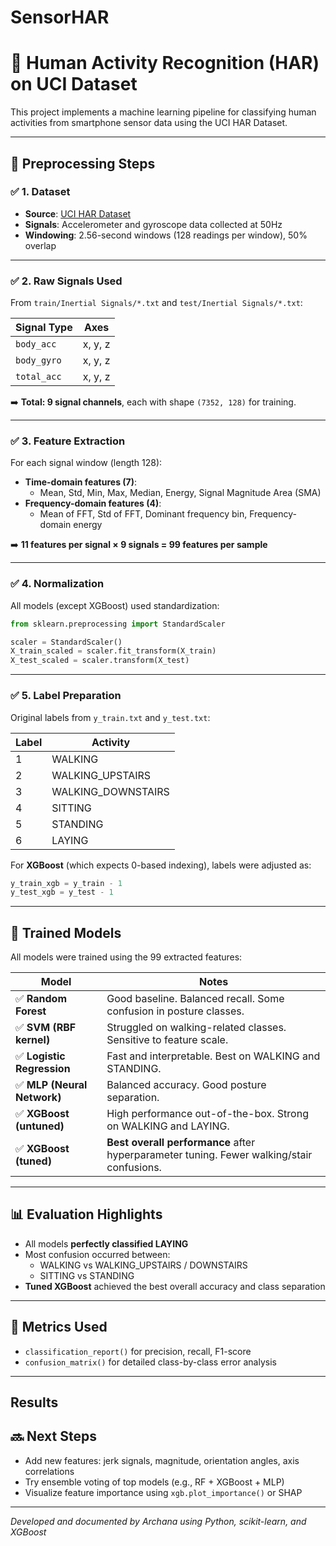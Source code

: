 # SensorHAR

# 📄 Human Activity Recognition (HAR) on UCI Dataset

This project implements a machine learning pipeline for classifying human activities from smartphone sensor data using the UCI HAR Dataset.

---

## 🧼 Preprocessing Steps

### ✅ 1. Dataset
- **Source**: [UCI HAR Dataset](https://archive.ics.uci.edu/ml/datasets/human+activity+recognition+using+smartphones)
- **Signals**: Accelerometer and gyroscope data collected at 50Hz
- **Windowing**: 2.56-second windows (128 readings per window), 50% overlap

---

### ✅ 2. Raw Signals Used
From `train/Inertial Signals/*.txt` and `test/Inertial Signals/*.txt`:

| Signal Type   | Axes        |
|---------------|-------------|
| `body_acc`    | x, y, z     |
| `body_gyro`   | x, y, z     |
| `total_acc`   | x, y, z     |

➡️ **Total: 9 signal channels**, each with shape `(7352, 128)` for training.

---

### ✅ 3. Feature Extraction
For each signal window (length 128):

- **Time-domain features (7)**:
  - Mean, Std, Min, Max, Median, Energy, Signal Magnitude Area (SMA)
- **Frequency-domain features (4)**:
  - Mean of FFT, Std of FFT, Dominant frequency bin, Frequency-domain energy

➡️ **11 features per signal × 9 signals = 99 features per sample**

---

### ✅ 4. Normalization
All models (except XGBoost) used standardization:

```python
from sklearn.preprocessing import StandardScaler

scaler = StandardScaler()
X_train_scaled = scaler.fit_transform(X_train)
X_test_scaled = scaler.transform(X_test)
```

---

### ✅ 5. Label Preparation

Original labels from `y_train.txt` and `y_test.txt`:

| Label | Activity             |
|-------|----------------------|
| 1     | WALKING              |
| 2     | WALKING_UPSTAIRS     |
| 3     | WALKING_DOWNSTAIRS   |
| 4     | SITTING              |
| 5     | STANDING             |
| 6     | LAYING               |

For **XGBoost** (which expects 0-based indexing), labels were adjusted as:

```python
y_train_xgb = y_train - 1
y_test_xgb = y_test - 1
```

---

## 🤖 Trained Models

All models were trained using the 99 extracted features:

| Model                  | Notes |
|------------------------|-------|
| ✅ **Random Forest**         | Good baseline. Balanced recall. Some confusion in posture classes. |
| ✅ **SVM (RBF kernel)**      | Struggled on walking-related classes. Sensitive to feature scale. |
| ✅ **Logistic Regression**   | Fast and interpretable. Best on WALKING and STANDING. |
| ✅ **MLP (Neural Network)**  | Balanced accuracy. Good posture separation. |
| ✅ **XGBoost (untuned)**     | High performance out-of-the-box. Strong on WALKING and LAYING. |
| ✅ **XGBoost (tuned)**       | **Best overall performance** after hyperparameter tuning. Fewer walking/stair confusions. |

---

## 📊 Evaluation Highlights

- All models **perfectly classified LAYING**
- Most confusion occurred between:
  - WALKING vs WALKING_UPSTAIRS / DOWNSTAIRS
  - SITTING vs STANDING
- **Tuned XGBoost** achieved the best overall accuracy and class separation

---

## 🧪 Metrics Used

- `classification_report()` for precision, recall, F1-score
- `confusion_matrix()` for detailed class-by-class error analysis

---

## Results



## 🔜 Next Steps

- Add new features: jerk signals, magnitude, orientation angles, axis correlations
- Try ensemble voting of top models (e.g., RF + XGBoost + MLP)
- Visualize feature importance using `xgb.plot_importance()` or SHAP

---

_Developed and documented by Archana using Python, scikit-learn, and XGBoost_

